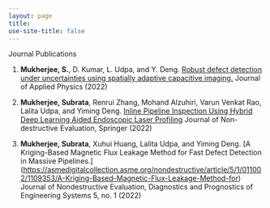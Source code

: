 ```yaml
---
layout: page
title: 
use-site-title: false
---
```


Journal Publications

1.  **Mukherjee, S.**, D. Kumar, L. Udpa, and Y. Deng. [Robust defect detection under uncertainties using spatially adaptive capacitive imaging.](https://aip.scitation.org/doi/full/10.1063/5.0088320) Journal of Applied Physics (2022)

2. **Mukherjee, Subrata**, Renrui Zhang, Mohand Alzuhiri, Varun Venkat Rao, Lalita Udpa, and Yiming Deng.  [Inline Pipeline Inspection Using Hybrid Deep Learning Aided Endoscopic Laser Profiling](https://link.springer.com/article/10.1007/s10921-022-00890-1) Journal of Non-destructive Evaluation, Springer (2022)

3. **Mukherjee, Subrata**, Xuhui Huang, Lalita Udpa, and Yiming Deng. [A Kriging-Based Magnetic Flux Leakage Method for Fast Defect Detection in Massive Pipelines.]
(https://asmedigitalcollection.asme.org/nondestructive/article/5/1/011002/1109353/A-Kriging-Based-Magnetic-Flux-Leakage-Method-for) Journal of Nondestructive Evaluation, Diagnostics and Prognostics of Engineering Systems 5, no. 1 (2022)
